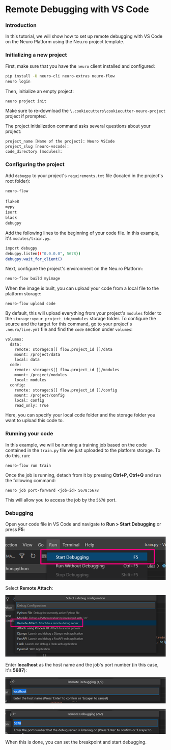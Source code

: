 # Remote Debugging with VS Code

### Introduction

In this tutorial, we will show how to set up remote debugging with VS Code on the Neuro Platform using the Neu.ro project template.

### Initializing a new project

First, make sure that you have the `neuro` client installed and configured:

```bash
pip install -U neuro-cli neuro-extras neuro-flow
neuro login
```

Then, initialize an empty project:

```bash
neuro project init
```

Make sure to re-download the `\.cookiecutters\cookiecutter-neuro-project` project if prompted.

The project initialization command asks several questions about your project:

```text
project_name [Name of the project]: Neuro VSCode
project_slug [neuro-vscode]: 
code_directory [modules]:
```

### Configuring the project

Add `debugpy` to your project's `requirements.txt` file \(located in the project's root folder\): 

```bash
neuro-flow

flake8
mypy
isort
black
debugpy
```

Add the following lines to the beginning of your code file. In this example, it's `modules/train.py`.

```bash
import debugpy
debugpy.listen(("0.0.0.0", 5678))
debugpy.wait_for_client()
```

Next, configure the project's environment on the Neu.ro Platform:

```bash
neuro-flow build myimage
```

When the image is built, you can upload your code from a local file to the platform storage:

```text
neuro-flow upload code
```

By default, this will upload everything from your project's `modules` folder to the `storage:<your_project_id>/modules` storage folder. To configure the source and the target for this command, go to your project's `.neuro/live.yml` file and find the `code` section under `volumes`:

```text
volumes:
  data:
    remote: storage:$[[ flow.project_id ]]/data
    mount: /project/data
    local: data
  code:
    remote: storage:$[[ flow.project_id ]]/modules
    mount: /project/modules
    local: modules
  config:
    remote: storage:$[[ flow.project_id ]]/config
    mount: /project/config
    local: config
    read_only: True
```

Here, you can specify your local code folder and the storage folder you want to upload this code to.

### Running your code

In this example, we will be running a training job based on the code contained in the `train.py` file we just uploaded to the platform storage. To do this, run:

```text
neuro-flow run train
```

Once the job is running, detach from it by pressing **Ctrl+P, Ctrl+Q** and run the following command:

```text
neuro job port-forward <job-id> 5678:5678
```

This will allow you to access the job by the `5678` port.

### Debugging 

Open your code file in VS Code and navigate to **Run &gt; Start Debugging** or press **F5**:

![](../.gitbook/assets/image%20%2889%29.png)

Select **Remote Attach**:

![](../.gitbook/assets/image%20%2887%29.png)

Enter **localhost** as the host name and the job's port number \(in this case, it's **5687**\):

![](../.gitbook/assets/image%20%2886%29.png)

![](../.gitbook/assets/image%20%2888%29.png)

When this is done, you can set the breakpoint and start debugging.

